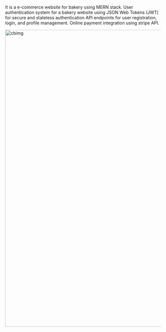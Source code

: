 It is a e-commerce website for bakery using MERN stack.
User authentication system for a bakery website using JSON Web Tokens (JWT) for secure and stateless authentication
API endpoints for user registration, login, and profile management.
Online payment integration using stripe API. 

<img width="960" alt="cbimg" src="https://github.com/NiharikPatel/CloudBakery/assets/132447067/f7d24367-ea7b-4455-b884-7e9bd4961fcd">
